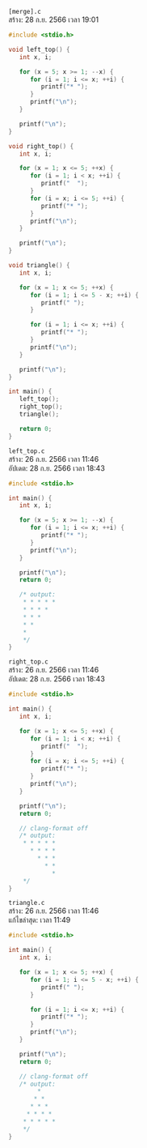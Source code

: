 `[merge].c`<br>
สร้าง: 28 ก.ย. 2566 เวลา 19:01<br>
```c
#include <stdio.h>

void left_top() {
   int x, i;

   for (x = 5; x >= 1; --x) {
      for (i = 1; i <= x; ++i) {
         printf("* ");
      }
      printf("\n");
   }

   printf("\n");
}

void right_top() {
   int x, i;

   for (x = 1; x <= 5; ++x) {
      for (i = 1; i < x; ++i) {
         printf("  ");
      }
      for (i = x; i <= 5; ++i) {
         printf("* ");
      }
      printf("\n");
   }

   printf("\n");
}

void triangle() {
   int x, i;

   for (x = 1; x <= 5; ++x) {
      for (i = 1; i <= 5 - x; ++i) {
         printf(" ");
      }

      for (i = 1; i <= x; ++i) {
         printf("* ");
      }
      printf("\n");
   }

   printf("\n");
}

int main() {
   left_top();
   right_top();
   triangle();

   return 0;
}

```
`left_top.c`<br>
สร้าง: 26 ก.ย. 2566 เวลา 11:46<br>
อัปเดต: 28 ก.ย. 2566 เวลา 18:43<br>
```c
#include <stdio.h>

int main() {
   int x, i;

   for (x = 5; x >= 1; --x) {
      for (i = 1; i <= x; ++i) {
         printf("* ");
      }
      printf("\n");
   }

   printf("\n");
   return 0;

   /* output:
    * * * * *
    * * * *
    * * *
    * *
    *
    */
}

```
`right_top.c`<br>
สร้าง: 26 ก.ย. 2566 เวลา 11:46<br>
อัปเดต: 28 ก.ย. 2566 เวลา 18:43<br>
```c
#include <stdio.h>

int main() {
   int x, i;

   for (x = 1; x <= 5; ++x) {
      for (i = 1; i < x; ++i) {
         printf("  ");
      }
      for (i = x; i <= 5; ++i) {
         printf("* ");
      }
      printf("\n");
   }

   printf("\n");
   return 0;

   // clang-format off
   /* output:
    * * * * *
      * * * *
        * * *
          * *
            *
    */
}

```
`triangle.c`<br>
สร้าง: 26 ก.ย. 2566 เวลา 11:46<br>
แก้ไขล่าสุด: เวลา 11:49<br>

```c
#include <stdio.h>

int main() {
   int x, i;

   for (x = 1; x <= 5; ++x) {
      for (i = 1; i <= 5 - x; ++i) {
         printf(" ");
      }

      for (i = 1; i <= x; ++i) {
         printf("* ");
      }
      printf("\n");
   }

   printf("\n");
   return 0;

   // clang-format off
   /* output:
        *
       * *
      * * *
     * * * *
    * * * * *
    */
}

```
